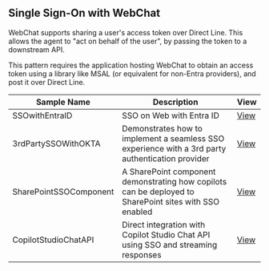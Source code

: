 ## Single Sign-On with WebChat

WebChat supports sharing a user's access token over Direct Line. This allows the agent to "act on behalf of the user", by passing the token to a downstream API. 

This pattern requires the application hosting WebChat to obtain an access token using a library like MSAL (or equivalent for non-Entra providers), and post it over Direct Line.


| Sample Name | Description | View |
| --- | --- | --- |
| SSOwithEntraID | SSO on Web with Entra ID  | [View][cs#1]|
| 3rdPartySSOWithOKTA | Demonstrates how to implement a seamless SSO experience with a 3rd party authentication provider   | [View][cs#2]|
| SharePointSSOComponent | A SharePoint component demonstrating how copilots can be deployed to SharePoint sites with SSO enabled | [View][cs#3] |
| CopilotStudioChatAPI | Direct integration with Copilot Studio Chat API using SSO and streaming responses | [View][cs#4] |


[cs#1]:./SSOwithEntraID
[cs#2]:./3rdPartySSOWithOKTA
[cs#3]:./SharePointSSOComponent
[cs#4]:./CopilotStudioChatAPI